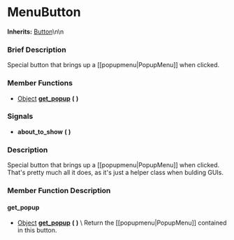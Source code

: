 #  MenuButton  
**Inherits:** [Button](class_button)\\n\\n
###  Brief Description  
Special button that brings up a [[popupmenu|PopupMenu]] when clicked.

###  Member Functions 
  * [Object](class_object)  **[get_popup](#get_popup)**  **(** **)**

###  Signals  
  *  **about_to_show**  **(** **)**

###  Description  
Special button that brings up a [[popupmenu|PopupMenu]] when clicked. That's pretty much all it does, as it's just a helper class when bulding GUIs.

###  Member Function Description  

#### <a name="get_popup">get_popup</a>
  * [Object](class_object)  **[get_popup](#get_popup)**  **(** **)**
\\
Return the [[popupmenu|PopupMenu]] contained in this button.
